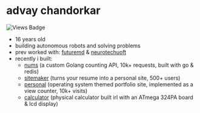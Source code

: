 # advay chandorkar

![Views Badge](https://komarev.com/ghpvc/?username=advayc&label=Profile%20views&color=b60e0e&style=flat)

- 16 years old
- building autonomous robots and solving problems
- prev worked with: [futuremd](https://futuremd.net/) & [neurotechuoft](https://neurotechuoft.ca/)
- recently i built:
  - [nums](https://docs.advay.ca) (a custom Golang counting API, 10k+ requests, built with go & redis)
  - [sitemaker](https://sitemaker.advay.ca) (turns your resume into a personal site, 500+ users)
  - [personal](https://advay.ca) (operating system themed portfolio site, implemented as a view counter, 10k+ visits)
  - [calculator](https://github.com/advayc/calculator) (physical calculator built irl with an ATmega 324PA board & lcd display)
<!---
advay-c/advay-c is a ✨ special ✨ repository because its `README.md` (this file) appears on your GitHub profile.
You can click the Preview link to take a look at your changes.
---> 

